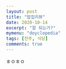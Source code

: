 ```yaml
---
layout: post
title: "밥집리뷰"
date: 2020-10-14
excerpt: "잘 되는가?"
mymenu: "doyclopedia"
tags: [전주, 식당]
comments: true
---
```


ㅎㅇㅎㅇ
